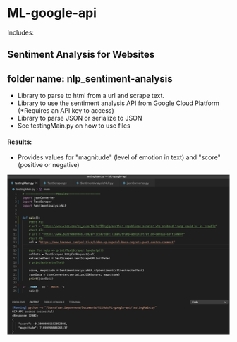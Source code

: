 # ML-google-api

Includes:
## Sentiment Analysis for Websites 
folder name: nlp_sentiment-analysis
-----------
- Library to parse to html from a url and scrape text. 
- Library to use the sentiment analysis API from Google Cloud Platform (*Requires an API key to access)
- Library to parse JSON or serialize to JSON
- See testingMain.py on how to use files

#### Results:
- Provides values for "magnitude" (level of emotion in text) and "score" (positive or negative)

![test_results](nlp_sentiment-analysis/test_results_sentimentAnalysis.png)
